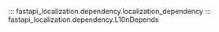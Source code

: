 ::: fastapi_localization.dependency.localization_dependency
::: fastapi_localization.dependency.L10nDepends

